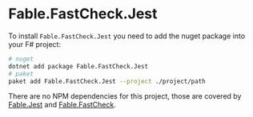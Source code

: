 # Fable.FastCheck.Jest

To install `Fable.FastCheck.Jest` you need to 
add the nuget package into your F# project:

```bash
# nuget
dotnet add package Fable.FastCheck.Jest
# paket
paket add Fable.FastCheck.Jest --project ./project/path
```

There are no NPM dependencies for this project, those
are covered by [Fable.Jest](/installation/jest) and [Fable.FastCheck](/installation/fast-check).

